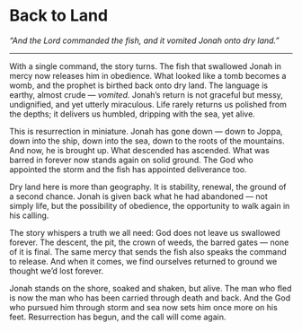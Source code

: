 # Back to Land

*“And the Lord commanded the fish, and it vomited Jonah onto dry land.”*

---

With a single command, the story turns. The fish that swallowed Jonah in mercy now releases him in obedience. What looked like a tomb becomes a womb, and the prophet is birthed back onto dry land. The language is earthy, almost crude — *vomited.* Jonah’s return is not graceful but messy, undignified, and yet utterly miraculous. Life rarely returns us polished from the depths; it delivers us humbled, dripping with the sea, yet alive.

This is resurrection in miniature. Jonah has gone down — down to Joppa, down into the ship, down into the sea, down to the roots of the mountains. And now, he is brought up. What descended has ascended. What was barred in forever now stands again on solid ground. The God who appointed the storm and the fish has appointed deliverance too.

Dry land here is more than geography. It is stability, renewal, the ground of a second chance. Jonah is given back what he had abandoned — not simply life, but the possibility of obedience, the opportunity to walk again in his calling.

The story whispers a truth we all need: God does not leave us swallowed forever. The descent, the pit, the crown of weeds, the barred gates — none of it is final. The same mercy that sends the fish also speaks the command to release. And when it comes, we find ourselves returned to ground we thought we’d lost forever.

Jonah stands on the shore, soaked and shaken, but alive. The man who fled is now the man who has been carried through death and back. And the God who pursued him through storm and sea now sets him once more on his feet. Resurrection has begun, and the call will come again.
